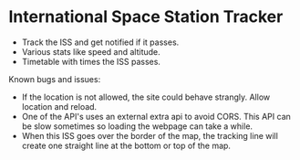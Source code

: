 # International Space Station Tracker
* Track the ISS and get notified if it passes.
* Various stats like speed and altitude.
* Timetable with times the ISS passes.

Known bugs and issues: 
* If the location is not allowed, the site could behave strangly. Allow location and reload.
* One of the API's uses an external extra api to avoid CORS. This API can be slow sometimes so loading the webpage can take a while.
* When this ISS goes over the border of the map, the tracking line will create one straight line at the bottom or top of the map.
